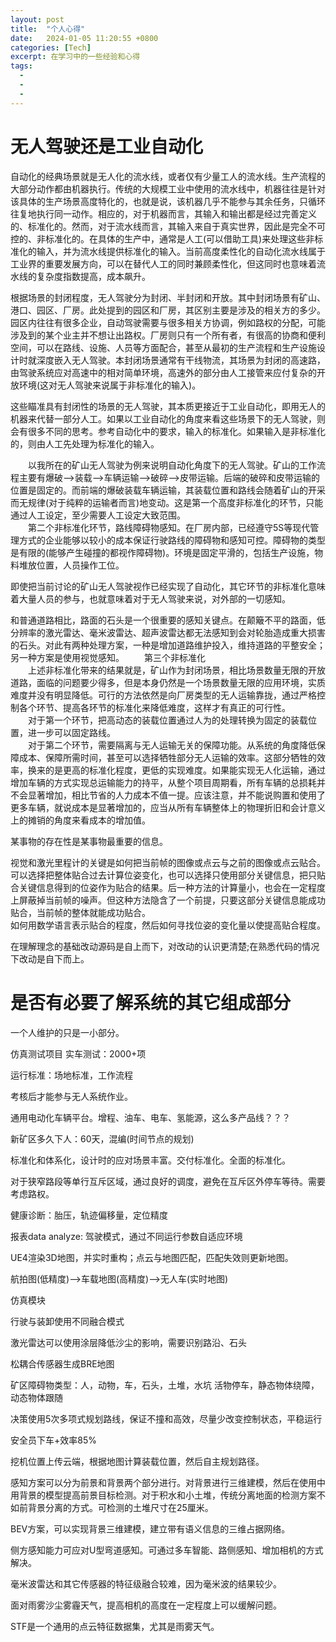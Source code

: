```yaml
---
layout: post
title:  "个人心得"
date:   2024-01-05 11:20:55 +0800
categories: [Tech]
excerpt: 在学习中的一些经验和心得
tags:
  - 
  - 
  - 
---
```


# 无人驾驶还是工业自动化
自动化的经典场景就是无人化的流水线，或者仅有少量工人的流水线。生产流程的大部分动作都由机器执行。传统的大规模工业中使用的流水线中，机器往往是针对该具体的生产场景高度特化的，也就是说，该机器几乎不能参与其余任务，只循环往复地执行同一动作。相应的，对于机器而言，其输入和输出都是经过完善定义的、标准化的。然而，对于流水线而言，其输入来自于真实世界，因此是完全不可控的、非标准化的。在具体的生产中，通常是人工(可以借助工具)来处理这些非标准化的输入，并为流水线提供标准化的输入。当前高度柔性化的自动化流水线属于工业界的重要发展方向，可以在替代人工的同时兼顾柔性化，但这同时也意味着流水线的复杂度指数提高，成本飙升。

根据场景的封闭程度，无人驾驶分为封闭、半封闭和开放。其中封闭场景有矿山、港口、园区、厂房。此处提到的园区和厂房，其区别主要是涉及的相关方的多少。园区内往往有很多企业，自动驾驶需要与很多相关方协调，例如路权的分配，可能涉及到的某个业主并不想让出路权。厂房则只有一个所有者，有很高的协商和便利空间，可以在路线、设施、人员等方面配合，甚至从最初的生产流程和生产设施设计时就深度嵌入无人驾驶。本封闭场景通常有干线物流，其场景为封闭的高速路，由驾驶系统应对高速中的相对简单环境，高速外的部分由人工接管来应付复杂的开放环境(这对无人驾驶来说属于非标准化的输入)。

这些瞄准具有封闭性的场景的无人驾驶，其本质更接近于工业自动化，即用无人的机器来代替一部分人工。如果以工业自动化的角度来看这些场景下的无人驾驶，则会有很多不同的思考。参考自动化中的要求，输入的标准化。如果输入是非标准化的，则由人工先处理为标准化的输入。

&emsp;&emsp;以我所在的矿山无人驾驶为例来说明自动化角度下的无人驾驶。矿山的工作流程主要有爆破-->装载-->车辆运输-->破碎-->皮带运输。后端的破碎和皮带运输的位置是固定的。而前端的爆破装载车辆运输，其装载位置和路线会随着矿山的开采而无规律(对于纯粹的运输者而言)地变动。这是第一个高度非标准化的环节，只能通过人工设定，至少需要人工设定大致范围。  
&emsp;&emsp;第二个非标准化环节，路线障碍物感知。在厂房内部，已经遵守5S等现代管理方式的企业能够以较小的成本保证行驶路线的障碍物和感知可控。障碍物的类型是有限的(能够产生碰撞的都视作障碍物)。环境是固定平滑的，包括生产设施，物料堆放位置，人员操作工位。

即使把当前讨论的矿山无人驾驶视作已经实现了自动化，其它环节的非标准化意味着大量人员的参与，也就意味着对于无人驾驶来说，对外部的一切感知。  

和普通道路相比，路面的石头是一个很重要的感知关键点。在颠簸不平的路面，低分辨率的激光雷达、毫米波雷达、超声波雷达都无法感知到会对轮胎造成重大损害的石头。对此有两种处理方案，一种是增加道路维护投入，维持道路的平整安全；另一种方案是使用视觉感知。
&emsp;&emsp;第三个非标准化  
&emsp;&emsp;上述非标准化带来的结果就是，矿山作为封闭场景，相比场景数量无限的开放道路，面临的问题要少得多，但是本身仍然是一个场景数量无限的应用环境，实质难度并没有明显降低。可行的方法依然是向厂房类型的无人运输靠拢，通过严格控制各个环节、提高各环节的标准化来降低难度，这样才有真正的可行性。  
&emsp;&emsp;对于第一个环节，把高动态的装载位置通过人为的处理转换为固定的装载位置，进一步可以固定路线。  
&emsp;&emsp;对于第二个环节，需要隔离与无人运输无关的保障功能。从系统的角度降低保障成本、保障所需时间，甚至可以选择牺牲部分无人运输的效率。这部分牺牲的效率，换来的是更高的标准化程度，更低的实现难度。如果能实现无人化运输，通过增加车辆的方式实现总运输能力的持平，从整个项目周期看，所有车辆的总损耗并不会显著增加，相比节省的人力成本不值一提。应该注意，并不能说购置和使用了更多车辆，就说成本是显著增加的，应当从所有车辆整体上的物理折旧和会计意义上的摊销的角度来看成本的增加值。  



某事物的存在性是某事物最重要的信息。  


视觉和激光里程计的关键是如何把当前帧的图像或点云与之前的图像或点云贴合。可以选择把整体贴合过去计算位姿变化，也可以选择只使用部分关键信息，把只贴合关键信息得到的位姿作为贴合的结果。后一种方法的计算量小，也会在一定程度上屏蔽掉当前帧的噪声。但这种方法隐含了一个前提，只要这部分关键信息能成功贴合，当前帧的整体就能成功贴合。  
如何用数学语言表示贴合的程度，然后如何寻找位姿的变化量以使提高贴合程度。  


在理解理念的基础改动源码是自上而下，对改动的认识更清楚;在熟悉代码的情况下改动是自下而上。  



# 是否有必要了解系统的其它组成部分
一个人维护的只是一小部分。



仿真测试项目
实车测试：2000+项

运行标准：场地标准，工作流程

考核后才能参与无人系统作业。

通用电动化车辆平台。增程、油车、电车、氢能源，这么多产品线？？？

新矿区多久下人：60天，混编(时间节点的规划)

标准化和体系化，设计时的应对场景丰富。交付标准化。全面的标准化。




对于狭窄路段等单行互斥区域，通过良好的调度，避免在互斥区外停车等待。需要考虑路权。

健康诊断：胎压，轨迹偏移量，定位精度

报表data analyze: 驾驶模式，通过不同运行参数自适应环境

UE4渲染3D地图，并实时重构；点云与地图匹配，匹配失效则更新地图。

航拍图(低精度)-->车载地图(高精度)-->无人车(实时地图)

仿真模块

行驶与装卸使用不同融合模式

激光雷达可以使用涂层降低沙尘的影响，需要识别路沿、石头

松耦合传感器生成BRE地图

矿区障碍物类型：人，动物，车，石头，土堆，水坑
活物停车，静态物体绕障，动态物体跟随

决策使用5次多项式规划路线，保证不撞和高效，尽量少改变控制状态，平稳运行

安全员下车+效率85%

挖机位置上传云端，根据地图计算装载位置，然后自主规划路径。



感知方案可以分为前景和背景两个部分进行。对背景进行三维建模，然后在使用中用背景的模型提高前景目标检测。对于积水和小土堆，传统分离地面的检测方案不如前背景分离的方式。可检测的土堆尺寸在25厘米。

BEV方案，可以实现背景三维建模，建立带有语义信息的三维占据网络。

侧方感知能力可应对U型弯道感知。可通过多车智能、路侧感知、增加相机的方式解决。

毫米波雷达和其它传感器的特征级融合较难，因为毫米波的结果较少。

面对雨雾沙尘雾霾天气，提高相机的高度在一定程度上可以缓解问题。

STF是一个通用的点云特征数据集，尤其是雨雾天气。